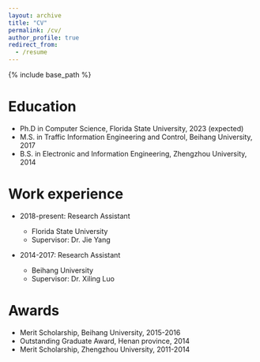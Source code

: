 ```yaml
---
layout: archive
title: "CV"
permalink: /cv/
author_profile: true
redirect_from:
  - /resume
---
```


{% include base_path %}

Education
======
* Ph.D in Computer Science, Florida State University, 2023 (expected)
* M.S. in Traffic Information Engineering and Control, Beihang University, 2017
* B.S. in Electronic and Information Engineering, Zhengzhou University, 2014

Work experience
======
* 2018-present: Research Assistant
  * Florida State University
  * Supervisor: Dr. Jie Yang

* 2014-2017: Research Assistant
  * Beihang University
  * Supervisor: Dr. Xiling Luo
  
Awards
======
* Merit Scholarship, Beihang University, 2015-2016
* Outstanding Graduate Award, Henan province, 2014
* Merit Scholarship, Zhengzhou University, 2011-2014
